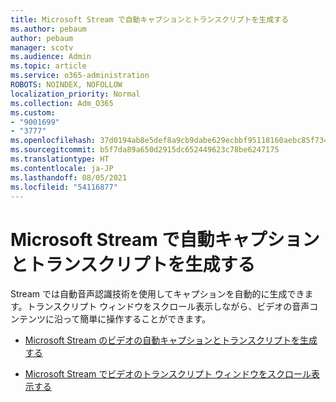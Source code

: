 ```yaml
---
title: Microsoft Stream で自動キャプションとトランスクリプトを生成する
ms.author: pebaum
author: pebaum
manager: scotv
ms.audience: Admin
ms.topic: article
ms.service: o365-administration
ROBOTS: NOINDEX, NOFOLLOW
localization_priority: Normal
ms.collection: Adm_O365
ms.custom:
- "9001699"
- "3777"
ms.openlocfilehash: 37d0194ab8e5def8a9cb9dabe629ecbbf95118160aebc85f734a838cdc0c1893
ms.sourcegitcommit: b5f7da89a650d2915dc652449623c78be6247175
ms.translationtype: HT
ms.contentlocale: ja-JP
ms.lasthandoff: 08/05/2021
ms.locfileid: "54116877"
---
```

# <a name="generate-automatic-captions-and-a-transcript-in-microsoft-stream"></a>Microsoft Stream で自動キャプションとトランスクリプトを生成する

Stream では自動音声認識技術を使用してキャプションを自動的に生成できます。トランスクリプト ウィンドウをスクロール表示しながら、ビデオの音声コンテンツに沿って簡単に操作することができます。

- [Microsoft Stream のビデオの自動キャプションとトランスクリプトを生成する](https://docs.microsoft.com/stream/portal-autogenerate-captions)

- [Microsoft Stream でビデオのトランスクリプト ウィンドウをスクロール表示する](https://docs.microsoft.com/stream/portal-configure-transcript-mode)
